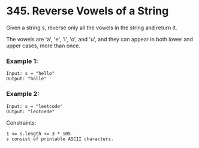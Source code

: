 # 345. Reverse Vowels of a String


Given a string s, reverse only all the vowels in the string and return it.

The vowels are 'a', 'e', 'i', 'o', and 'u', and they can appear in both lower and upper cases, more than once.

 

### Example 1:
```
Input: s = "hello"
Output: "holle"
```

### Example 2:
```
Input: s = "leetcode"
Output: "leotcede"
 ```

Constraints:
```
1 <= s.length <= 3 * 105
s consist of printable ASCII characters.
```